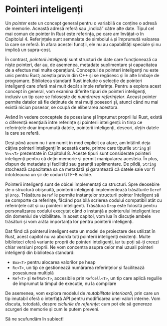 # Pointeri inteligenți

Un *pointer* este un concept general pentru o variabilă ce conține o adresă de memorie. Această adresă referă sau „indică” către alte date. Tipul cel mai comun de pointer în Rust este referința, pe care am învățat-o în Capitolul 4. Referințele sunt semnalate de simbolul `&` și împrumută valoarea la care se referă. În afara acestei funcții, ele nu au capabilități speciale și nu implică un supra-cost.

În contrast, *pointerii inteligenți* sunt structuri de date care funcționează ca niște pointeri, dar au, de asemenea, metadate suplimentare și capacitatea de a efectua mai multe operațiuni. Conceptul de pointeri inteligenți nu este unic pentru Rust; aceștia provin din C++ și se regăsesc și în alte limbaje de programare. Biblioteca standard Rust include o selecție de pointeri inteligenți care oferă mai mult decât simple referințe. Pentru a explora acest concept în general, vom examina diferite tipuri de pointeri inteligenți, inclusiv un tip care se folosește de *numărarea referințelor*. Aceast pointer permite datelor să fie deținute de mai mulți posesori și, atunci când nu mai există niciun posesor, se ocupă de eliberarea acestora.

Având în vedere conceptele de posesiune și împrumut proprii lui Rust, există o diferență esențială între referințe și pointerii inteligenți: în timp ce referințele doar împrumută datele, pointerii inteligenți, deseori, *dețin* datele la care se referă.

Deși până acum nu i-am numit în mod explicit ca atare, am întâlnit deja câțiva pointeri inteligenți în această carte, printre care tipurile `String` și `Vec<T>` prezentate în Capitolul 8. Aceste tipuri sunt considerate pointeri inteligenți pentru că dețin memorie și permit manipularea acesteia. În plus, dispun de metadate și facilități sau garanții suplimentare. De pildă, `String` stochează capacitatea sa ca metadată și garantează că datele sale vor fi întotdeauna un șir de coduri UTF-8 valide.

Pointerii inteligenți sunt de obicei implementați ca structuri. Spre deosebire de o structură obișnuită, pointerii inteligenți implementează trăsăturile `Deref` și `Drop`. Trăsătura `Deref` le permite instanțelor structurii pointer înteligent să se comporte ca referințe, făcând posibilă scrierea codului compatibil atât cu referințele cât și cu pointerii inteligenți. Trăsătura `Drop` este folosită pentru personalizarea codului executat când o instanță a pointerului inteligent iese din domeniul de vizibilitate. În acest capitol, vom lua în discuție ambele trăsături și vom arăta importanța lor pentru pointerii inteligenți.

Dat fiind că pointerul inteligent este un model de proiectare des utilizat în Rust, acest capitol nu va aborda toți pointerii inteligenți existenți. Multe biblioteci oferă variante proprii de pointeri inteligenți, iar tu poți să-ți creezi chiar versiuni proprii. Ne vom concentra asupra celor mai uzuali pointeri inteligenți din biblioteca standard:

* `Box<T>` pentru alocarea valorilor pe heap
* `Rc<T>`, un tip ce gestionează numărarea referințelor și facilitează posesiunea multiplă
* `Ref<T>` și `RefMut<T>`, accesibile prin `RefCell<T>`, un tip care aplică regulile de împrumut la timpul de execuție, nu la compilare

De asemenea, vom explora modelul de *mutabilitate interioară*, prin care un tip imutabil oferă o interfață API pentru modificarea unei valori interne. Vom discuta, totodată, despre *ciclurile de referințe*: cum pot ele să genereze scurgeri de memorie și cum le putem preveni.

Să ne scufundăm în subiect!
